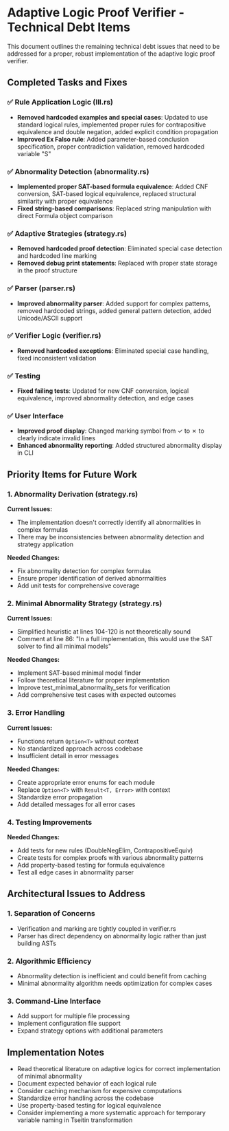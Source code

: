 # Adaptive Logic Proof Verifier - Technical Debt Items

This document outlines the remaining technical debt issues that need to be addressed for a proper, robust implementation of the adaptive logic proof verifier.

## Completed Tasks and Fixes

### ✅ Rule Application Logic (lll.rs)
- **Removed hardcoded examples and special cases**: Updated to use standard logical rules, implemented proper rules for contrapositive equivalence and double negation, added explicit condition propagation
- **Improved Ex Falso rule**: Added parameter-based conclusion specification, proper contradiction validation, removed hardcoded variable "S"

### ✅ Abnormality Detection (abnormality.rs)
- **Implemented proper SAT-based formula equivalence**: Added CNF conversion, SAT-based logical equivalence, replaced structural similarity with proper equivalence
- **Fixed string-based comparisons**: Replaced string manipulation with direct Formula object comparison

### ✅ Adaptive Strategies (strategy.rs)
- **Removed hardcoded proof detection**: Eliminated special case detection and hardcoded line marking
- **Removed debug print statements**: Replaced with proper state storage in the proof structure

### ✅ Parser (parser.rs)
- **Improved abnormality parser**: Added support for complex patterns, removed hardcoded strings, added general pattern detection, added Unicode/ASCII support

### ✅ Verifier Logic (verifier.rs)
- **Removed hardcoded exceptions**: Eliminated special case handling, fixed inconsistent validation

### ✅ Testing
- **Fixed failing tests**: Updated for new CNF conversion, logical equivalence, improved abnormality detection, and edge cases

### ✅ User Interface
- **Improved proof display**: Changed marking symbol from ✓ to ✗ to clearly indicate invalid lines
- **Enhanced abnormality reporting**: Added structured abnormality display in CLI

## Priority Items for Future Work

### 1. Abnormality Derivation (strategy.rs)
**Current Issues:**
- The implementation doesn't correctly identify all abnormalities in complex formulas
- There may be inconsistencies between abnormality detection and strategy application

**Needed Changes:**
- Fix abnormality detection for complex formulas
- Ensure proper identification of derived abnormalities
- Add unit tests for comprehensive coverage

### 2. Minimal Abnormality Strategy (strategy.rs)
**Current Issues:**
- Simplified heuristic at lines 104-120 is not theoretically sound
- Comment at line 86: "In a full implementation, this would use the SAT solver to find all minimal models"

**Needed Changes:**
- Implement SAT-based minimal model finder
- Follow theoretical literature for proper implementation
- Improve test_minimal_abnormality_sets for verification
- Add comprehensive test cases with expected outcomes

### 3. Error Handling
**Current Issues:**
- Functions return `Option<T>` without context
- No standardized approach across codebase
- Insufficient detail in error messages

**Needed Changes:**
- Create appropriate error enums for each module
- Replace `Option<T>` with `Result<T, Error>` with context
- Standardize error propagation
- Add detailed messages for all error cases

### 4. Testing Improvements
**Needed Changes:**
- Add tests for new rules (DoubleNegElim, ContrapositiveEquiv)
- Create tests for complex proofs with various abnormality patterns
- Add property-based testing for formula equivalence
- Test all edge cases in abnormality parser

## Architectural Issues to Address

### 1. Separation of Concerns
- Verification and marking are tightly coupled in verifier.rs
- Parser has direct dependency on abnormality logic rather than just building ASTs

### 2. Algorithmic Efficiency
- Abnormality detection is inefficient and could benefit from caching
- Minimal abnormality algorithm needs optimization for complex cases

### 3. Command-Line Interface
- Add support for multiple file processing
- Implement configuration file support
- Expand strategy options with additional parameters

## Implementation Notes

- Read theoretical literature on adaptive logics for correct implementation of minimal abnormality
- Document expected behavior of each logical rule
- Consider caching mechanism for expensive computations
- Standardize error handling across the codebase
- Use property-based testing for logical equivalence
- Consider implementing a more systematic approach for temporary variable naming in Tseitin transformation